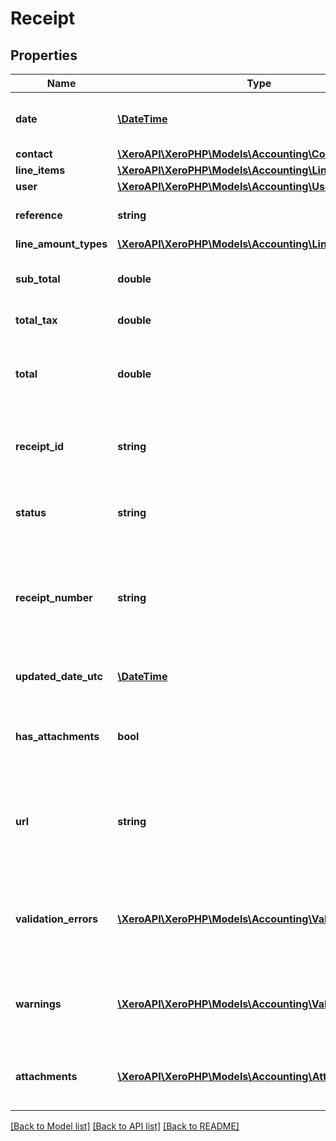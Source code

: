 # Receipt

## Properties
Name | Type | Description | Notes
------------ | ------------- | ------------- | -------------
**date** | [**\DateTime**](\DateTime.md) | Date of receipt – YYYY-MM-DD | [optional] 
**contact** | [**\XeroAPI\XeroPHP\Models\Accounting\Contact**](Contact.md) |  | [optional] 
**line_items** | [**\XeroAPI\XeroPHP\Models\Accounting\LineItem[]**](LineItem.md) |  | [optional] 
**user** | [**\XeroAPI\XeroPHP\Models\Accounting\User**](User.md) |  | [optional] 
**reference** | **string** | Additional reference number | [optional] 
**line_amount_types** | [**\XeroAPI\XeroPHP\Models\Accounting\LineAmountTypes**](LineAmountTypes.md) |  | [optional] 
**sub_total** | **double** | Total of receipt excluding taxes | [optional] 
**total_tax** | **double** | Total tax on receipt | [optional] 
**total** | **double** | Total of receipt tax inclusive (i.e. SubTotal + TotalTax) | [optional] 
**receipt_id** | **string** | Xero generated unique identifier for receipt | [optional] 
**status** | **string** | Current status of receipt – see status types | [optional] 
**receipt_number** | **string** | Xero generated sequence number for receipt in current claim for a given user | [optional] 
**updated_date_utc** | [**\DateTime**](\DateTime.md) | Last modified date UTC format | [optional] 
**has_attachments** | **bool** | boolean to indicate if a receipt has an attachment | [optional] [default to false]
**url** | **string** | URL link to a source document – shown as “Go to [appName]” in the Xero app | [optional] 
**validation_errors** | [**\XeroAPI\XeroPHP\Models\Accounting\ValidationError[]**](ValidationError.md) | Displays array of validation error messages from the API | [optional] 
**warnings** | [**\XeroAPI\XeroPHP\Models\Accounting\ValidationError[]**](ValidationError.md) | Displays array of warning messages from the API | [optional] 
**attachments** | [**\XeroAPI\XeroPHP\Models\Accounting\Attachment[]**](Attachment.md) | Displays array of attachments from the API | [optional] 

[[Back to Model list]](../README.md#documentation-for-models) [[Back to API list]](../README.md#documentation-for-api-endpoints) [[Back to README]](../README.md)



